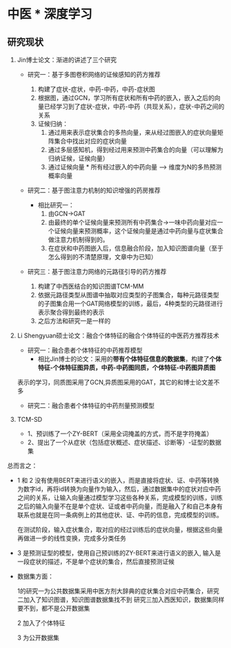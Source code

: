 # 中医 * 深度学习 
## 研究现状
1. Jin博士论文：渐进的讲述了三个研究
   - 研究一：基于多图卷积网络的证候感知的药方推荐
     1. 构建了症状-症状，中药-中药，中药-症状图
     2. 根据图，通过GCN，学习所有症状和所有中药的嵌入，嵌入之后的向量已经学习到了症状-症状，中药-中药（共现关系），症状-中药之间的关系
     3. 证候归纳：
        1. 通过用来表示症状集合的多热向量，来从经过图嵌入的症状向量矩阵集合中找出对应的症状向量
        2. 通过多层感知机，得到经过用来预测中药集合的向量（可以理解为归纳证候，证候向量）
        3. 通过证候向量 * 所有经过嵌入的中药向量 —> 维度为N的多热预测概率向量

   - 研究二：基于图注意力机制的知识增强的药房推荐
     - 相比研究一：
         1. 由GCN->GAT
         2. 由最终的单个证候向量来预测所有中药集合->一味中药向量对应一个证候向量来预测概率，这个证候向量是通过中药向量与症状集合做注意力机制得到的。
         3. 在症状和中药图嵌入后，信息融合阶段，加入知识图谱向量（至于怎么得到的不清楚原理，文章中为已知）

   - 研究三：基于图注意力网络的元路径引导的药方推荐
       1. 构建了中西医结合的知识图谱TCM-MM 
       2. 依据元路径类型从图谱中抽取对应类型的子图集合，每种元路径类型的子图集合用一个GAT网络模型的训练，最后，4种类型的元路径进行表示聚合得到最终的表示
       3. 之后方法和研究一是一样的


2. Li Shengyuan硕士论文：融合个体特征的融合个体特征的中医药方推荐技术
   - 研究一：融合患者个体特征的中药推荐模型
     - 相比Jin博士的论文：采用的**带有个体特征信息的数据集**，构建了**个体特征-个体特征图异质，中药-中药图同质，个体特征-中药图异质图**
   
   表示的学习，同质图采用了GCN,异质图采用的GAT，其它的和博士论文差不多
   
   - 研究二：融合患者个体特征的中药剂量预测模型

3. TCM-SD
   - 1、预训练了一个ZY-BERT（采用全词掩盖的方式，而不是字符掩盖）
   - 2、提出了一个从症状（包括症状概述、症状描述、诊断等）-证型的数据集

总而言之：

- 1 和 2 没有使用BERT来进行语义的嵌入，而是直接将症状、证、中药等转换为数字id，再将id转换为向量作为输入，然后，通过数据集中的症状对应中药之间的关系，让输入向量通过模型学习这些各种关系，完成模型的训练，训练之后的输入向量不在是单个症状、证或者中药向量，而是融入了和自己本身有联系也就是在同一条病例上的其他症状、证、中药的信息，完成模型的训练。

  在测试阶段，输入症状集合，取对应的经过训练后的症状向量，根据这些向量再做进一步的线性变换，完成多分类任务

- 3 是预测证型的模型，使用自己预训练的ZY-BERT来进行语义的嵌入, 输入是一段症状的描述，不是单个症状的集合，然后直接预测证候

- 数据集方面：
  
    1的研究一为公共数据集采用中医方剂大辞典的症状集合对应中药集合，研究二加入了知识图谱，知识图谱数据集找不到 研究三加入西医知识，数据集同样要不到，都不是公开数据集

  2 加入了个体特征

  3 为公开数据集





   